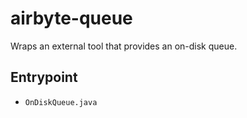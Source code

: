# airbyte-queue

Wraps an external tool that provides an on-disk queue.

## Entrypoint
* `OnDiskQueue.java`
